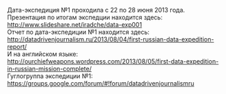 Дата-экспедиция №1 проходила с 22 по 28 июня 2013 года.    
Презентация по итогам экспедции находится здесь: http://www.slideshare.net/iradche/data-exp001    
Отчет по дата-экспедиции №1 находится здесь: http://datadrivenjournalism.ru/2013/08/04/first-russian-data-expedition-report/    
И на английском языке: http://ourchiefweapons.wordpress.com/2013/08/05/first-data-expedition-in-russian-mission-complete/    
Гуглогруппа экспедиции №1: https://groups.google.com/forum/#!forum/datadrivenjournalismru     
